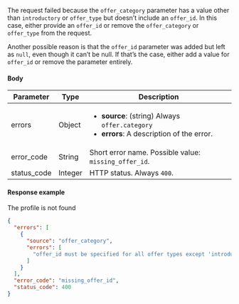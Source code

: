 <!--- MissingOfferID.md --->

The request failed because the `offer_category` parameter has a value other than `introductory` or `offer_type` but doesn’t include an `offer_id`. In this case, either provide an `offer_id` or remove the `offer_category` or `offer_type` from the request.

Another possible reason is that the `offer_id` parameter was added but left as `null`, even though it can’t be null. If that’s the case, either add a value for `offer_id` or remove the parameter entirely.

#### Body

| Parameter   | Type    | Description                                                  |
| ----------- | ------- | ------------------------------------------------------------ |
| errors      | Object  | <ul><li> **source**: (string) Always `offer.category`</li><li> **errors**: A description of the error. </li></ul> |
| error_code  | String  | Short error name. Possible value: `missing_offer_id`.        |
| status_code | Integer | HTTP status. Always `400`.                                   |

#### Response example

The profile is not found

```json
{
  "errors": [
    {
      "source": "offer_category",
      "errors": [
        "offer_id must be specified for all offer types except 'introductory'."
      ]
    }
  ],
  "error_code": "missing_offer_id",
  "status_code": 400
}
```

 





